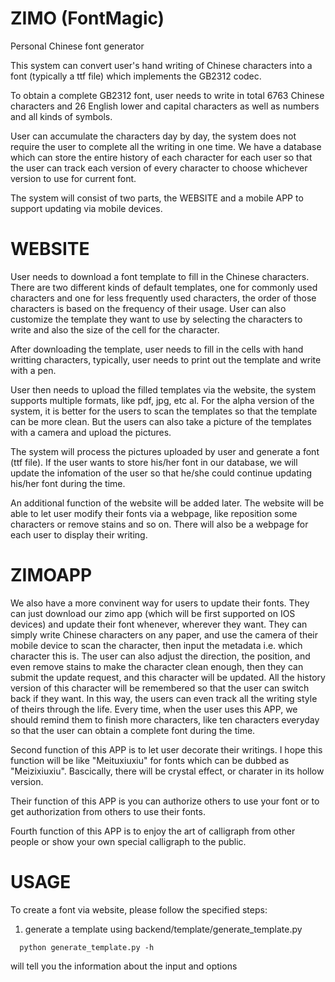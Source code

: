 ZIMO (FontMagic)
================
Personal Chinese font generator

This system can convert user's hand writing of Chinese characters into a font
(typically a ttf file) which implements the GB2312 codec.

To obtain a complete GB2312 font, user needs to write in total 6763 Chinese 
characters and 26 English lower and capital characters as well as numbers and
all kinds of symbols.

User can accumulate the characters day by day, the system does not require the
user to complete all the writing in one time. We have a database which can 
store the entire history of each character for each user so that the user can 
track each version of every character to choose whichever version to use for
current font. 

The system will consist of two parts, the WEBSITE and a mobile APP to support
updating via mobile devices.

WEBSITE
============
User needs to download a font template to fill in the Chinese characters. There are
two different kinds of default templates, one for commonly used characters and one 
for less frequently used characters, the order of those characters is based on the
frequency of their usage. User can also customize the template they want to use by 
selecting the characters to write and also the size of the cell for the character.

After downloading the template, user needs to fill in the cells with hand writting 
characters, typically, user needs to print out the template and write with a pen.

User then needs to upload the filled templates via the website, the system supports 
multiple formats, like pdf, jpg, etc al. For the alpha version of the system, it is 
better for the users to scan the templates so that the template can be more clean.
But the users can also take a picture of the templates with a camera and upload the 
pictures.

The system will process the pictures uploaded by user and generate a font (ttf file).
If the user wants to store his/her font in our database, we will update the infomation
of the user so that he/she could continue updating his/her font during the time.

An additional function of the website will be added later. The website will be able to
let user modify their fonts via a webpage, like reposition some characters or remove 
stains and so on. There will also be a webpage for each user to display their writing.

ZIMOAPP
================
We also have a more convinent way for users to update their fonts. They can just download
our zimo app (which will be first supported on IOS devices) and update their font whenever,
wherever they want. They can simply write Chinese characters on any paper, and use the camera
of their mobile device to scan the character, then input the metadata i.e. which character 
this is. The user can also adjust the direction, the position, and even remove stains to make
the character clean enough, then they can submit the update request, and this character will
be updated. All the history version of this character will be remembered so that the user can
switch back if they want. In this way, the users can even track all the writing style of theirs
through the life. Every time, when the user uses this APP, we should remind them to finish more 
characters, like ten characters everyday so that the user can obtain a complete font during the
time.

Second function of this APP is to let user decorate their writings. I hope this function will be
like "Meituxiuxiu" for fonts which can be dubbed as "Meizixiuxiu". Bascically, there will be 
crystal effect, or charater in its hollow version.

Their function of this APP is you can authorize others to use your font or to get authorization from
others to use their fonts. 

Fourth function of this APP is to enjoy the art of calligraph from other people or show your own special
calligraph to the public.

USAGE
================
To create a font via website, please follow the specified steps:

1. generate a template using backend/template/generate_template.py
  ```
    python generate_template.py -h
  ```
  
  will tell you the information about the input and options
